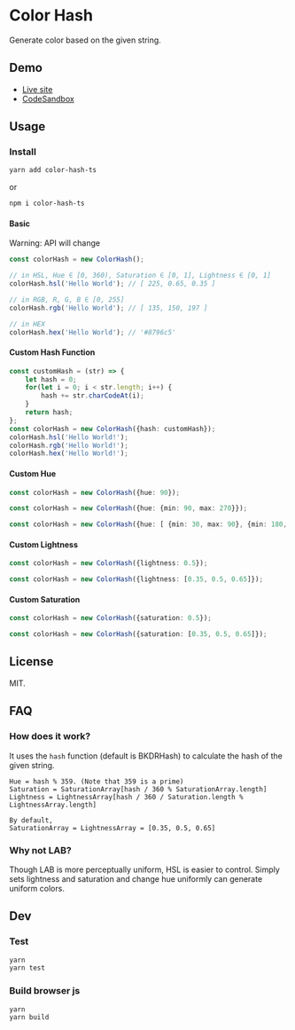 # Color Hash

Generate color based on the given string.

## Demo

- [Live site](https://color-hash-ts-demo.now.sh/)
- [CodeSandbox](https://codesandbox.io/s/stupefied-wind-xjfwq)

## Usage

### Install
```sh
yarn add color-hash-ts
```

or

```sh
npm i color-hash-ts
```


#### Basic

Warning: API will change

```typescript
const colorHash = new ColorHash();

// in HSL, Hue ∈ [0, 360), Saturation ∈ [0, 1], Lightness ∈ [0, 1]
colorHash.hsl('Hello World'); // [ 225, 0.65, 0.35 ]

// in RGB, R, G, B ∈ [0, 255]
colorHash.rgb('Hello World'); // [ 135, 150, 197 ]

// in HEX
colorHash.hex('Hello World'); // '#8796c5'
```

#### Custom Hash Function

```typescript
const customHash = (str) => {
    let hash = 0;
    for(let i = 0; i < str.length; i++) {
        hash += str.charCodeAt(i);
    }
    return hash;
};
const colorHash = new ColorHash({hash: customHash});
colorHash.hsl('Hello World!');
colorHash.rgb('Hello World!');
colorHash.hex('Hello World!');
```

#### Custom Hue

```typescript
const colorHash = new ColorHash({hue: 90});
```

```typescript
const colorHash = new ColorHash({hue: {min: 90, max: 270}});
```

```typescript
const colorHash = new ColorHash({hue: [ {min: 30, max: 90}, {min: 180, max: 210}, {min: 270, max: 285} ]});
```

#### Custom Lightness

```typescript
const colorHash = new ColorHash({lightness: 0.5});
```

```typescript
const colorHash = new ColorHash({lightness: [0.35, 0.5, 0.65]});
```

#### Custom Saturation

```typescript
const colorHash = new ColorHash({saturation: 0.5});
```

```typescript
const colorHash = new ColorHash({saturation: [0.35, 0.5, 0.65]});
```

## License

MIT.

## FAQ

### How does it work?

It uses the `hash` function (default is BKDRHash) to calculate the hash of the given string.

```
Hue = hash % 359. (Note that 359 is a prime)
Saturation = SaturationArray[hash / 360 % SaturationArray.length]
Lightness = LightnessArray[hash / 360 / Saturation.length % LightnessArray.length]

By default,
SaturationArray = LightnessArray = [0.35, 0.5, 0.65]
```

### Why not LAB?

Though LAB is more perceptually uniform, HSL is easier to control.
Simply sets lightness and saturation and change hue uniformly can generate uniform colors.

## Dev

### Test

```bash
yarn
yarn test
```

### Build browser js

```bash
yarn
yarn build
```

